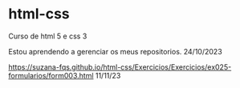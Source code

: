 # html-css
 Curso de html 5 e css 3

Estou aprendendo a gerenciar os meus repositorios. 24/10/2023

https://suzana-fqs.github.io/html-css/Exercicios/Exercicios/ex025-formularios/form003.html 11/11/23

